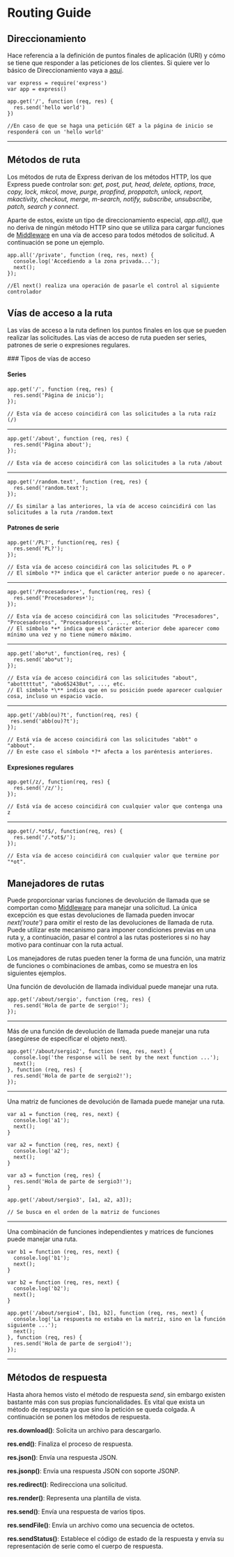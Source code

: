 # Routing Guide

## Direccionamiento

Hace referencia a la definición de puntos finales de aplicación (URI) y cómo se tiene que responder a las peticiones de los clientes. Si quiere ver lo básico de Direccionamiento vaya a [aquí](../BasicRouting/BasicRouting.md).  
~~~
var express = require('express')
var app = express()

app.get('/', function (req, res) {
  res.send('hello world')
})

//En caso de que se haga una petición GET a la página de inicio se responderá con un 'hello world'
~~~
---
## Métodos de ruta

Los métodos de ruta de Express derivan de los métodos HTTP, los que Express puede controlar son: *get, post, put, head, delete, options, trace, copy, lock, mkcol, move, purge, propfind, proppatch, unlock, report, mkactivity, checkout, merge, m-search, notify,  subscribe, unsubscribe, patch, search y connect*.

Aparte de estos, existe un tipo de direccionamiento especial, *app.all()*, que no deriva de ningún método HTTP sino que se utiliza para cargar funciones de [Middleware](../UsingMiddleware/UsingMiddleware.md) en una vía de acceso para todos métodos de solicitud. A continuación se pone un ejemplo.

~~~
app.all('/private', function (req, res, next) {
  console.log('Accediendo a la zona privada...');
  next();
});

//El next() realiza una operación de pasarle el control al siguiente controlador
~~~


## Vías de acceso a la ruta

Las vías de acceso a la ruta definen los puntos finales en los que se pueden realizar las solicitudes. Las vías de acceso de ruta pueden ser series, patrones de serie o expresiones regulares.

### Tipos de vías de acceso

#### Series

~~~
app.get('/', function (req, res) {
  res.send('Página de inicio');
});

// Esta vía de acceso coincidirá con las solicitudes a la ruta raíz (/)
~~~
---
~~~
app.get('/about', function (req, res) {
  res.send('Página about');
});

// Esta vía de acceso coincidirá con las solicitudes a la ruta /about
~~~
---
~~~
app.get('/random.text', function (req, res) {
  res.send('random.text');
});

// Es similar a las anteriores, la vía de acceso coincidirá con las solicitudes a la ruta /random.text
~~~

#### Patrones de serie

~~~
app.get('/PL?', function(req, res) {
  res.send('PL?');
});

// Esta vía de acceso coincidirá con las solicitudes PL o P
// El símbolo *?* indica que el carácter anterior puede o no aparecer.
~~~

---
~~~
app.get('/Procesadores+', function(req, res) {
  res.send('Procesadores+');
});

// Esta vía de acceso coincidirá con las solicitudes "Procesadores", "Procesadoress", "Procesadoresss", ..., etc.
// El símbolo *+* indica que el carácter anterior debe aparecer como mínimo una vez y no tiene número máximo.
~~~
---
~~~
app.get('abo*ut', function(req, res) {
  res.send('abo*ut');
});

// Esta vía de acceso coincidirá con las solicitudes "about", "abotttttut", "abo652438ut", ..., etc.
// El símbolo *\** indica que en su posición puede aparecer cualquier cosa, incluso un espacio vacío.
~~~
---
~~~
app.get('/abb(ou)?t', function(req, res) {
 res.send('abb(ou)?t');
});

// Está vía de acceso coincidirá con las solicitudes "abbt" o "abbout".
// En este caso el símbolo *?* afecta a los paréntesis anteriores.
~~~

#### Expresiones regulares

~~~
app.get(/z/, function(req, res) {
  res.send('/z/');
});

// Está vía de acceso coincidirá con cualquier valor que contenga una z
~~~
---
~~~
app.get(/.*ot$/, function(req, res) {
  res.send('/.*ot$/');
});

// Esta vía de acceso coincidirá con cualquier valor que termine por "*ot".
~~~


## Manejadores de rutas

Puede proporcionar varias funciones de devolución de llamada que se comportan como [Middleware](../UsingMiddleware/UsingMiddleware.md) para manejar una solicitud. La única excepción es que estas devoluciones de llamada pueden invocar *next('route')* para omitir el resto de las devoluciones de llamada de ruta. Puede utilizar este mecanismo para imponer condiciones previas en una ruta y, a continuación, pasar el control a las rutas posteriores si no hay motivo para continuar con la ruta actual.

Los manejadores de rutas pueden tener la forma de una función, una matriz de funciones o combinaciones de ambas, como se muestra en los siguientes ejemplos.

Una función de devolución de llamada individual puede manejar una ruta.
~~~
app.get('/about/sergio', function (req, res) {
  res.send('Hola de parte de sergio!');
});
~~~
---
Más de una función de devolución de llamada puede manejar una ruta (asegúrese de especificar el objeto next).
~~~
app.get('/about/sergio2', function (req, res, next) {
  console.log('the response will be sent by the next function ...');
  next();
}, function (req, res) {
  res.send('Hola de parte de sergio2!');
});
~~~
---
Una matriz de funciones de devolución de llamada puede manejar una ruta.
~~~
var a1 = function (req, res, next) {
  console.log('a1');
  next();
}

var a2 = function (req, res, next) {
  console.log('a2');
  next();
}

var a3 = function (req, res) {
  res.send('Hola de parte de sergio3!');
}

app.get('/about/sergio3', [a1, a2, a3]);

// Se busca en el orden de la matriz de funciones
~~~
---
Una combinación de funciones independientes y matrices de funciones puede manejar una ruta.
~~~
var b1 = function (req, res, next) {
  console.log('b1');
  next();
}

var b2 = function (req, res, next) {
  console.log('b2');
  next();
}

app.get('/about/sergio4', [b1, b2], function (req, res, next) {
  console.log('La respuesta no estaba en la matriz, sino en la función siguiente ...');
  next();
}, function (req, res) {
  res.send('Hola de parte de sergio4!');
});
~~~
---

## Métodos de respuesta

Hasta ahora hemos visto el método de respuesta *send*, sin embargo existen bastante más con sus propias funcionalidades. Es vital que exista un método de respuesta ya que sino la petición se queda colgada. A continuación se ponen los métodos de respuesta.

__res.download()__: Solicita un archivo para descargarlo.  

__res.end()__: Finaliza el proceso de respuesta.  

__res.json()__: Envía una respuesta JSON.  

__res.jsonp()__: Envía una respuesta JSON con soporte JSONP.  

__res.redirect()__: Redirecciona una solicitud.  

__res.render()__: Representa una plantilla de vista.  

__res.send()__: Envía una respuesta de varios tipos.  

__res.sendFile()__: Envía un archivo como una secuencia de octetos.  

__res.sendStatus()__: Establece el código de estado de la respuesta y envía su representación de serie como el cuerpo de respuesta.
